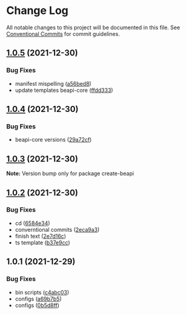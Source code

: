# Change Log

All notable changes to this project will be documented in this file.
See [Conventional Commits](https://conventionalcommits.org) for commit guidelines.

## [1.0.5](https://github.com/MCBE-Utilities/BeAPI/compare/create-beapi@1.0.4...create-beapi@1.0.5) (2021-12-30)


### Bug Fixes

* manifest mispelling ([a56bed8](https://github.com/MCBE-Utilities/BeAPI/commit/a56bed8ada87e32f2069a779056a082e44f8a61e))
* update templates beapi-core ([ffdd333](https://github.com/MCBE-Utilities/BeAPI/commit/ffdd333710c060d3bc86c8da007b5f89a63d5471))





## [1.0.4](https://github.com/MCBE-Utilities/BeAPI/compare/create-beapi@1.0.3...create-beapi@1.0.4) (2021-12-30)


### Bug Fixes

* beapi-core versions ([29a72cf](https://github.com/MCBE-Utilities/BeAPI/commit/29a72cf4cd890c3fabd0cf7c62ac391784adb2d7))





## [1.0.3](https://github.com/MCBE-Utilities/BeAPI/compare/create-beapi@1.0.2...create-beapi@1.0.3) (2021-12-30)

**Note:** Version bump only for package create-beapi





## [1.0.2](https://github.com/MCBE-Utilities/BeAPI/compare/create-beapi@1.0.1...create-beapi@1.0.2) (2021-12-30)


### Bug Fixes

* cd ([6584e34](https://github.com/MCBE-Utilities/BeAPI/commit/6584e3407c7373a9585bf38282a031b5eb3b50a3))
* converntional commits ([2eca9a3](https://github.com/MCBE-Utilities/BeAPI/commit/2eca9a3cb4cd8213cbe2a20eac1d56552b8abe57))
* finish text ([2e7d16c](https://github.com/MCBE-Utilities/BeAPI/commit/2e7d16cccc98ff48a477e2a6defc9e3c22fdd4bc))
* ts template ([b37e9cc](https://github.com/MCBE-Utilities/BeAPI/commit/b37e9cc0ecd62bfc5b855a38fdea6295274c4929))





## 1.0.1 (2021-12-29)


### Bug Fixes

* bin scripts ([c4abc03](https://github.com/MCBE-Utilities/BeAPI/commit/c4abc03731499976cd50f417c68d2ccabbc9e76d))
* configs ([a69b7b5](https://github.com/MCBE-Utilities/BeAPI/commit/a69b7b5eea04baab5865c6df4b5b27d7910f2e32))
* configs ([0b5d8ff](https://github.com/MCBE-Utilities/BeAPI/commit/0b5d8ff3e2a1ef1ffdc1a4930dada2ff47c914d7))
